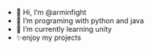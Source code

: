 - 👋 Hi, I’m @arminfight
- 👀 I’m programing with python and java
- 🌱 I’m currently learning unity
- ✨enjoy my projects


<!---
arminfight/arminfight is a ✨ special ✨ repository because its `README.md` (this file) appears on your GitHub profile.
You can click the Preview link to take a look at your changes.
--->
